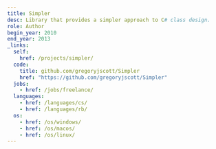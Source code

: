 ```yaml
---
title: Simpler
desc: Library that provides a simpler approach to C# class design.
role: Author
begin_year: 2010
end_year: 2013
_links:
  self:
    href: /projects/simpler/
  code:
    title: github.com/gregoryjscott/Simpler
    href: "https://github.com/gregoryjscott/Simpler"
  jobs:
    - href: /jobs/freelance/
  languages:
    - href: /languages/cs/
    - href: /languages/rb/
  os:
    - href: /os/windows/
    - href: /os/macos/
    - href: /os/linux/
---
```


